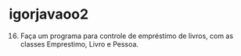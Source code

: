 # igorjavaoo2

16) Faça um programa para controle de empréstimo de livros, com as classes Emprestimo, Livro e Pessoa.

